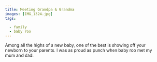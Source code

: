 ```yaml
---
title: Meeting Grandpa & Grandma
images: [IMG_1324.jpg]
tags:

  - family
  - baby roo
---
```

Among all the highs of a new baby, one of the best is showing off your newborn to your parents. I was as proud as punch when baby roo met my mum and dad.